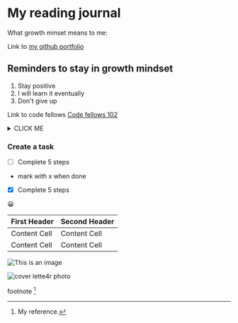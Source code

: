 # My reading journal

What growth minset means to me:

Link to [my github portfolio](https://github.com/burdolski/reading-notes)

## Reminders to stay in growth mindset

1. Stay positive
2. I will learn it eventually
3. Don't give up

Link to code fellows [Code fellows 102](https://github.com/codefellows/seattle-code-102d46)

<details><summary>CLICK ME</summary>
<p>

#### We can hide anything, even code!

```ruby
   puts "Hello World"
```

</p>
</details>

### Create a task

- [ ] Complete 5 steps

- mark with x when done
- [x] Complete 5 steps

:grinning:

| First Header  | Second Header |
| ------------- | ------------- |
| Content Cell  | Content Cell  |
| Content Cell  | Content Cell  |

![This is an image](https://myoctocat.com/assets/images/base-octocat.svg)

![cover lette4r photo](https://user-images.githubusercontent.com/98654643/207138101-bdf4313a-e00d-4426-a119-6502801589c0.jpeg)

footnote [^1]

[^1]: My reference.
